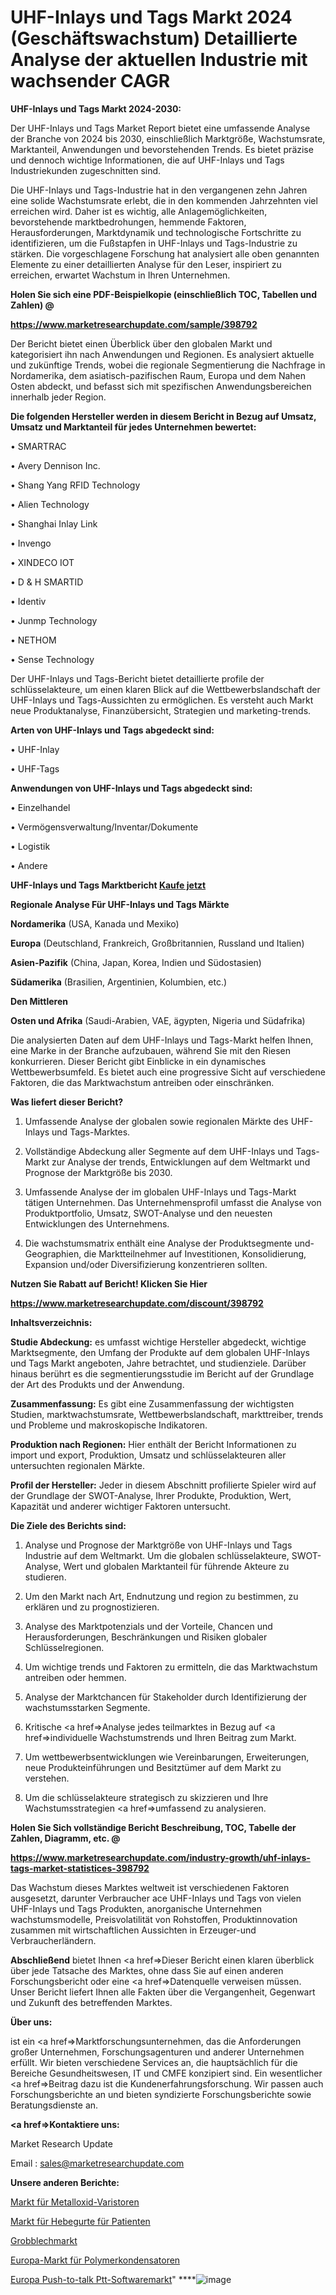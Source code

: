 # UHF-Inlays und Tags Markt 2024 (Geschäftswachstum) Detaillierte Analyse der aktuellen Industrie mit wachsender CAGR

<strong>UHF-Inlays und Tags Markt 2024-2030:</strong>

Der UHF-Inlays und Tags Market Report bietet eine umfassende Analyse der Branche von 2024 bis 2030, einschließlich Marktgröße, Wachstumsrate, Marktanteil, Anwendungen und bevorstehenden Trends. Es bietet präzise und dennoch wichtige Informationen, die auf UHF-Inlays und Tags Industriekunden zugeschnitten sind.

Die UHF-Inlays und Tags-Industrie hat in den vergangenen zehn Jahren eine solide Wachstumsrate erlebt, die in den kommenden Jahrzehnten viel erreichen wird. Daher ist es wichtig, alle Anlagemöglichkeiten, bevorstehende marktbedrohungen, hemmende Faktoren, Herausforderungen, Marktdynamik und technologische Fortschritte zu identifizieren, um die Fußstapfen in UHF-Inlays und Tags-Industrie zu stärken. Die vorgeschlagene Forschung hat analysiert alle oben genannten Elemente zu einer detaillierten Analyse für den Leser, inspiriert zu erreichen, erwartet Wachstum in Ihren Unternehmen.



<strong>Holen Sie sich eine PDF-Beispielkopie (einschließlich TOC, Tabellen und Zahlen) @
</strong>

<strong><a href=https://www.marketresearchupdate.com/sample/398792>

<strong>https://www.marketresearchupdate.com/sample/398792</u></font></a></strong></strong>

Der Bericht bietet einen Überblick über den globalen Markt und kategorisiert ihn nach Anwendungen und Regionen. Es analysiert aktuelle und zukünftige Trends, wobei die regionale Segmentierung die Nachfrage in Nordamerika, dem asiatisch-pazifischen Raum, Europa und dem Nahen Osten abdeckt, und befasst sich mit spezifischen Anwendungsbereichen innerhalb jeder Region.



<strong>Die folgenden Hersteller werden in diesem Bericht in Bezug auf Umsatz, Umsatz und Marktanteil für jedes Unternehmen bewertet:</strong>

• SMARTRAC

• Avery Dennison Inc.

• Shang Yang RFID Technology

• Alien Technology

• Shanghai Inlay Link

• Invengo

• XINDECO IOT

• D & H SMARTID

• Identiv

• Junmp Technology

• NETHOM

• Sense Technology

Der UHF-Inlays und Tags-Bericht bietet detaillierte profile der schlüsselakteure, um einen klaren Blick auf die Wettbewerbslandschaft der UHF-Inlays und Tags-Aussichten zu ermöglichen. Es versteht auch Markt neue Produktanalyse, Finanzübersicht, Strategien und marketing-trends.



<strong>Arten von UHF-Inlays und Tags abgedeckt sind:</strong>

• UHF-Inlay

• UHF-Tags



<strong>Anwendungen von UHF-Inlays und Tags abgedeckt sind:</strong>

• Einzelhandel

• Vermögensverwaltung/Inventar/Dokumente

• Logistik

• Andere



<strong>UHF-Inlays und Tags Marktbericht <a href=https://www.marketresearchupdate.com/buynow/398792>Kaufe jetzt</a></strong>



<strong>Regionale Analyse Für UHF-Inlays und Tags Märkte</strong>



<strong>Nordamerika</strong> (USA, Kanada und Mexiko)



<strong>Europa</strong> (Deutschland, Frankreich, Großbritannien, Russland und Italien)



<strong>Asien-Pazifik</strong> (China, Japan, Korea, Indien und Südostasien)



<strong>Südamerika</strong> (Brasilien, Argentinien, Kolumbien, etc.)



<strong>Den Mittleren</strong> 

<strong>Osten und Afrika</strong> (Saudi-Arabien, VAE, ägypten, Nigeria und Südafrika)

Die analysierten Daten auf dem UHF-Inlays und Tags-Markt helfen Ihnen, eine Marke in der Branche aufzubauen, während Sie mit den Riesen konkurrieren. Dieser Bericht gibt Einblicke in ein dynamisches Wettbewerbsumfeld. Es bietet auch eine progressive Sicht auf verschiedene Faktoren, die das Marktwachstum antreiben oder einschränken.



<strong>Was liefert dieser Bericht?</strong>

1. Umfassende Analyse der globalen sowie regionalen Märkte des UHF-Inlays und Tags-Marktes.

2. Vollständige Abdeckung aller Segmente auf dem UHF-Inlays und Tags-Markt zur Analyse der trends, Entwicklungen auf dem Weltmarkt und Prognose der Marktgröße bis 2030.

3. Umfassende Analyse der im globalen UHF-Inlays und Tags-Markt tätigen Unternehmen. Das Unternehmensprofil umfasst die Analyse von Produktportfolio, Umsatz, SWOT-Analyse und den neuesten Entwicklungen des Unternehmens.

4. Die wachstumsmatrix enthält eine Analyse der Produktsegmente und-Geographien, die Marktteilnehmer auf Investitionen, Konsolidierung, Expansion und/oder Diversifizierung konzentrieren sollten.



<strong>Nutzen Sie Rabatt auf Bericht! Klicken Sie Hier
</strong>

<strong><a href=https://www.marketresearchupdate.com/discount/398792>https://www.marketresearchupdate.com/discount/398792</b></u></font></strong></a>



<strong>Inhaltsverzeichnis:</strong>



<strong>Studie Abdeckung:</strong> es umfasst wichtige Hersteller abgedeckt, wichtige Marktsegmente, den Umfang der Produkte auf dem globalen UHF-Inlays und Tags Markt angeboten, Jahre betrachtet, und studienziele. Darüber hinaus berührt es die segmentierungsstudie im Bericht auf der Grundlage der Art des Produkts und der Anwendung.



<strong>Zusammenfassung:</strong> Es gibt eine Zusammenfassung der wichtigsten Studien, marktwachstumsrate, Wettbewerbslandschaft, markttreiber, trends und Probleme und makroskopische Indikatoren.



<strong>Produktion nach Regionen:</strong> Hier enthält der Bericht Informationen zu import und export, Produktion, Umsatz und schlüsselakteuren aller untersuchten regionalen Märkte.



<strong>Profil der Hersteller:</strong> Jeder in diesem Abschnitt profilierte Spieler wird auf der Grundlage der SWOT-Analyse, Ihrer Produkte, Produktion, Wert, Kapazität und anderer wichtiger Faktoren untersucht.



<strong>Die Ziele des Berichts sind:</strong>

1) Analyse und Prognose der Marktgröße von UHF-Inlays und Tags Industrie auf dem Weltmarkt.
Um die globalen schlüsselakteure, SWOT-Analyse, Wert und globalen Marktanteil für führende Akteure zu studieren.

2) Um den Markt nach Art, Endnutzung und region zu bestimmen, zu erklären und zu prognostizieren.

3) Analyse des Marktpotenzials und der Vorteile, Chancen und Herausforderungen, Beschränkungen und Risiken globaler Schlüsselregionen.

4) Um wichtige trends und Faktoren zu ermitteln, die das Marktwachstum antreiben oder hemmen.

5) Analyse der Marktchancen für Stakeholder durch Identifizierung der wachstumsstarken Segmente.

6) Kritische <a href=>Analyse</a> jedes teilmarktes in Bezug auf <a href=>individuelle</a> Wachstumstrends und Ihren Beitrag zum Markt.

7) Um wettbewerbsentwicklungen wie Vereinbarungen, Erweiterungen, neue Produkteinführungen und Besitztümer auf dem Markt zu verstehen.

8) Um die schlüsselakteure strategisch zu skizzieren und Ihre Wachstumsstrategien <a href=>umfassend</a> zu analysieren.



<strong>Holen Sie Sich vollständige Bericht Beschreibung, TOC, Tabelle der Zahlen, Diagramm, etc. @ </strong>

<strong><a href=https://www.marketresearchupdate.com/industry-growth/uhf-inlays-tags-market-statistices-398792>https://www.marketresearchupdate.com/industry-growth/uhf-inlays-tags-market-statistices-398792</a></font></strong>

Das Wachstum dieses Marktes weltweit ist verschiedenen Faktoren ausgesetzt, darunter Verbraucher ace UHF-Inlays und Tags von vielen UHF-Inlays und Tags Produkten, anorganische Unternehmen wachstumsmodelle, Preisvolatilität von Rohstoffen, Produktinnovation zusammen mit wirtschaftlichen Aussichten in Erzeuger-und Verbraucherländern.



<strong>Abschließend</strong> bietet Ihnen <a href=>Dieser</a> Bericht einen klaren überblick über jede Tatsache des Marktes, ohne dass Sie auf einen anderen Forschungsbericht oder eine <a href=>Datenquelle</a> verweisen müssen. Unser Bericht liefert Ihnen alle Fakten über die Vergangenheit, Gegenwart und Zukunft des betreffenden Marktes.



<strong>Über uns:</strong>

 ist ein <a href=>Marktfors</a>chungsunternehmen, das die Anforderungen großer Unternehmen, Forschungsagenturen und anderer Unternehmen erfüllt. Wir bieten verschiedene Services an, die hauptsächlich für die Bereiche Gesundheitswesen, IT und CMFE konzipiert sind. Ein wesentlicher <a href=>Beitrag</a> dazu ist die Kundenerfahrungsforschung. Wir passen auch Forschungsberichte an und bieten syndizierte Forschungsberichte sowie Beratungsdienste an.



<strong><a href=>Kontaktiere uns:</a></strong>

Market Research Update

Email : sales@marketresearchupdate.com



<strong>Unsere anderen Berichte:</strong>

<a href=https://www.linkedin.com/pulse/metal-oxide-varistor-market-analysis-understanding>Markt für Metalloxid-Varistoren</a>

<a href=https://www.linkedin.com/pulse/patient-lift-sling-market-report-2023-top-company>Markt für Hebegurte für Patienten</a>

<a href=https://www.linkedin.com/pulse/heavy-plates-market-analysis-segment-region>Grobblechmarkt</a>

<a href=https://www.linkedin.com/pulse/europe-polymer-capacitor-market-future-demand>Europa-Markt für Polymerkondensatoren</a>

<a href=https://www.linkedin.com/pulse/europe-push-to-talk-ptt-software-market-2023>Europa Push-to-talk Ptt-Softwaremarkt</a>"
****![image](https://github.com/RushikeshRI/news24analysis/assets/164026548/34df2d6e-f6a2-4f3d-b8cd-d417d51a09ef)
